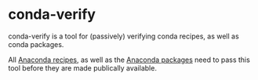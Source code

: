 conda-verify
============

conda-verify is a tool for (passively) verifying conda recipes, as well
as conda packages.

All <a href="https://github.com/ContinuumIO/anaconda-recipes">
Anaconda recipes</a>, as well as
the <a href="http://repo.continuum.io/pkgs/free/">Anaconda packages</a>
need to pass this tool before they are made publically available.
